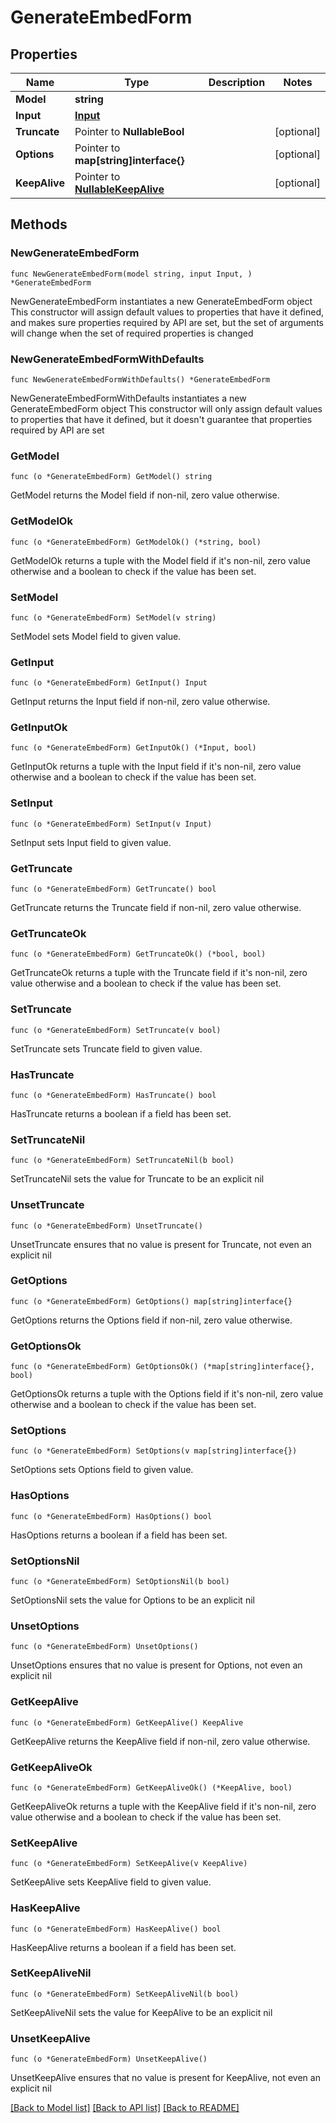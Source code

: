 # GenerateEmbedForm

## Properties

Name | Type | Description | Notes
------------ | ------------- | ------------- | -------------
**Model** | **string** |  | 
**Input** | [**Input**](Input.md) |  | 
**Truncate** | Pointer to **NullableBool** |  | [optional] 
**Options** | Pointer to **map[string]interface{}** |  | [optional] 
**KeepAlive** | Pointer to [**NullableKeepAlive**](KeepAlive.md) |  | [optional] 

## Methods

### NewGenerateEmbedForm

`func NewGenerateEmbedForm(model string, input Input, ) *GenerateEmbedForm`

NewGenerateEmbedForm instantiates a new GenerateEmbedForm object
This constructor will assign default values to properties that have it defined,
and makes sure properties required by API are set, but the set of arguments
will change when the set of required properties is changed

### NewGenerateEmbedFormWithDefaults

`func NewGenerateEmbedFormWithDefaults() *GenerateEmbedForm`

NewGenerateEmbedFormWithDefaults instantiates a new GenerateEmbedForm object
This constructor will only assign default values to properties that have it defined,
but it doesn't guarantee that properties required by API are set

### GetModel

`func (o *GenerateEmbedForm) GetModel() string`

GetModel returns the Model field if non-nil, zero value otherwise.

### GetModelOk

`func (o *GenerateEmbedForm) GetModelOk() (*string, bool)`

GetModelOk returns a tuple with the Model field if it's non-nil, zero value otherwise
and a boolean to check if the value has been set.

### SetModel

`func (o *GenerateEmbedForm) SetModel(v string)`

SetModel sets Model field to given value.


### GetInput

`func (o *GenerateEmbedForm) GetInput() Input`

GetInput returns the Input field if non-nil, zero value otherwise.

### GetInputOk

`func (o *GenerateEmbedForm) GetInputOk() (*Input, bool)`

GetInputOk returns a tuple with the Input field if it's non-nil, zero value otherwise
and a boolean to check if the value has been set.

### SetInput

`func (o *GenerateEmbedForm) SetInput(v Input)`

SetInput sets Input field to given value.


### GetTruncate

`func (o *GenerateEmbedForm) GetTruncate() bool`

GetTruncate returns the Truncate field if non-nil, zero value otherwise.

### GetTruncateOk

`func (o *GenerateEmbedForm) GetTruncateOk() (*bool, bool)`

GetTruncateOk returns a tuple with the Truncate field if it's non-nil, zero value otherwise
and a boolean to check if the value has been set.

### SetTruncate

`func (o *GenerateEmbedForm) SetTruncate(v bool)`

SetTruncate sets Truncate field to given value.

### HasTruncate

`func (o *GenerateEmbedForm) HasTruncate() bool`

HasTruncate returns a boolean if a field has been set.

### SetTruncateNil

`func (o *GenerateEmbedForm) SetTruncateNil(b bool)`

 SetTruncateNil sets the value for Truncate to be an explicit nil

### UnsetTruncate
`func (o *GenerateEmbedForm) UnsetTruncate()`

UnsetTruncate ensures that no value is present for Truncate, not even an explicit nil
### GetOptions

`func (o *GenerateEmbedForm) GetOptions() map[string]interface{}`

GetOptions returns the Options field if non-nil, zero value otherwise.

### GetOptionsOk

`func (o *GenerateEmbedForm) GetOptionsOk() (*map[string]interface{}, bool)`

GetOptionsOk returns a tuple with the Options field if it's non-nil, zero value otherwise
and a boolean to check if the value has been set.

### SetOptions

`func (o *GenerateEmbedForm) SetOptions(v map[string]interface{})`

SetOptions sets Options field to given value.

### HasOptions

`func (o *GenerateEmbedForm) HasOptions() bool`

HasOptions returns a boolean if a field has been set.

### SetOptionsNil

`func (o *GenerateEmbedForm) SetOptionsNil(b bool)`

 SetOptionsNil sets the value for Options to be an explicit nil

### UnsetOptions
`func (o *GenerateEmbedForm) UnsetOptions()`

UnsetOptions ensures that no value is present for Options, not even an explicit nil
### GetKeepAlive

`func (o *GenerateEmbedForm) GetKeepAlive() KeepAlive`

GetKeepAlive returns the KeepAlive field if non-nil, zero value otherwise.

### GetKeepAliveOk

`func (o *GenerateEmbedForm) GetKeepAliveOk() (*KeepAlive, bool)`

GetKeepAliveOk returns a tuple with the KeepAlive field if it's non-nil, zero value otherwise
and a boolean to check if the value has been set.

### SetKeepAlive

`func (o *GenerateEmbedForm) SetKeepAlive(v KeepAlive)`

SetKeepAlive sets KeepAlive field to given value.

### HasKeepAlive

`func (o *GenerateEmbedForm) HasKeepAlive() bool`

HasKeepAlive returns a boolean if a field has been set.

### SetKeepAliveNil

`func (o *GenerateEmbedForm) SetKeepAliveNil(b bool)`

 SetKeepAliveNil sets the value for KeepAlive to be an explicit nil

### UnsetKeepAlive
`func (o *GenerateEmbedForm) UnsetKeepAlive()`

UnsetKeepAlive ensures that no value is present for KeepAlive, not even an explicit nil

[[Back to Model list]](../README.md#documentation-for-models) [[Back to API list]](../README.md#documentation-for-api-endpoints) [[Back to README]](../README.md)


